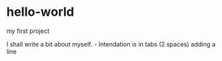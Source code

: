 # hello-world
my first project

I shall write a bit about myself.
	- Intendation is in tabs (2 spaces)
adding a line
